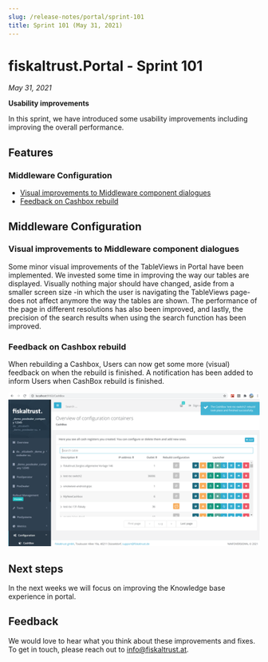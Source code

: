```yaml
---
slug: /release-notes/portal/sprint-101
title: Sprint 101 (May 31, 2021)
---
```


# fiskaltrust.Portal - Sprint 101
_May 31, 2021_

**Usability improvements**

In this sprint, we have introduced some usability improvements including improving the overall performance.

## Features

### Middleware Configuration
- [Visual improvements to Middleware component dialogues](#visual-improvements-to-middleware-component-dialogues)
- [Feedback on Cashbox rebuild](#feedback-on-cashbox-rebuild)

## Middleware Configuration

### Visual improvements to Middleware component dialogues

Some minor visual improvements of the TableViews in Portal have been implemented. We invested some time in improving the way our tables are displayed. Visually nothing major should have changed, aside from a smaller screen size -in which the user is navigating the TableViews page- does not affect anymore the way the tables are shown. The performance of the page in different resolutions has also been improved, and lastly, the precision of the search results when using the search function has been improved.

### Feedback on Cashbox rebuild

When rebuilding a Cashbox, Users can now get some more (visual) feedback on when the rebuild is finished.
A notification has been added to inform Users when CashBox rebuild is finished. 

![toast-notification](images/sprint-101/toast-notification.png)

## Next steps
In the next weeks we will focus on improving the Knowledge base experience in portal.

## Feedback
We would love to hear what you think about these improvements and fixes. To get in touch, please reach out to [info@fiskaltrust.at](mailto:info@fiskaltrust.at).


